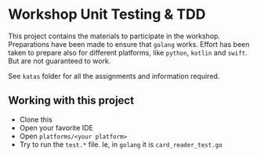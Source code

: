 # Workshop Unit Testing & TDD

This project contains the materials to participate in the workshop. Preparations have been made to ensure that `golang` works. Effort has been taken to prepare also for different platforms, like `python`, `kotlin` and `swift`. But are not guaranteed to work.

See `katas` folder for all the assignments and information required.


## Working with this project

- Clone this
- Open your favorite IDE
- Open `platforms/<your platform>`
- Try to run the `test.*` file. Ie, in `golang` it is `card_reader_test.go`


